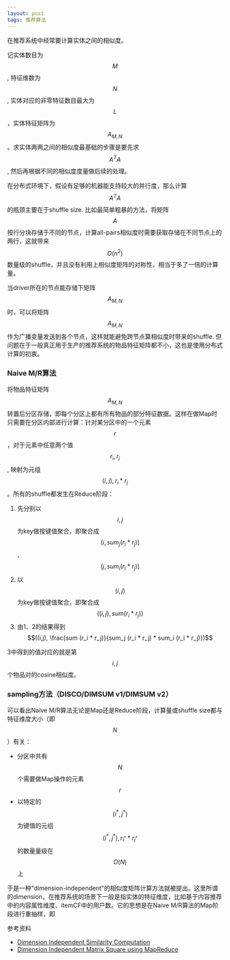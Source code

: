 ```yaml
---
layout: post
tags: 推荐算法
---
```


在推荐系统中经常要计算实体之间的相似度。

记实体数目为$$M$$, 特征维数为$$N$$, 实体对应的非零特征数目最大为$$L$$，实体特征矩阵为$$A_{M,N}$$。求实体两两之间的相似度最基础的步骤是要先求$$A^TA$$, 然后再根据不同的相似度度量做后续的处理。

在分布式环境下，假设有足够的机器能支持较大的并行度，那么计算$$A^TA$$的瓶颈主要在于shuffle size. 比如最简单粗暴的方法，将矩阵$$A$$按行分块存储于不同的节点，计算all-pairs相似度时需要获取存储在不同节点上的两行，这就带来$$O(n^2)$$数量级的shuffle，并且没有利用上相似度矩阵的对称性，相当于多了一倍的计算量。

当driver所在的节点能存储下矩阵$$A_{M,N}$$时，可以将矩阵$$A_{M,N}$$作为广播变量发送到各个节点，这样就能避免跨节点算相似度时带来的shuffle. 但问题在于一般真正用于生产的推荐系统的物品特征矩阵都不小，这也是使用分布式计算的初衷。

### Naive M/R算法
将物品特征矩阵$$A_{M,N}$$转置后分区存储，即每个分区上都有所有物品的部分特征数据。这样在做Map时只需要在分区内部进行计算：针对某分区中的一个元素$$r$$，对于元素中任意两个值$$r_i, r_j$$, 映射为元组$$(i,j), r_i * r_j$$。所有的shuffle都发生在Reduce阶段：

1. 先分别以$$i, j$$为key做按键值聚合，即聚合成$$(i, sum_j (r_i * r_j))$$、$$(j, sum_i (r_i * r_j))$$
2. 以$$(i,j)$$为key做按键值聚合，即聚合成$$((i, j), sum (r_i * r_j))$$
3. 由1、2的结果得到$$((i,j), \frac{sum (r_i * r_j)}{sum_j (r_i * r_j) * sum_i (r_i * r_j)})$$

3中得到的值对应的就是第$$i, j$$个物品对的cosine相似度。

### sampling方法（DISCO/DIMSUM v1/DIMSUM v2）
可以看出Naive M/R算法无论是Map还是Reduce阶段，计算量或shuffle size都与特征维度大小（即$$N$$）有关：

- 分区中共有$$N$$个需要做Map操作的元素$$r$$
- 以特定的$$(i^*, j^*)$$为键值的元组$$(i^*, j^*), r_{i^*} * r_{j^*}$$的数量量级在$$O(N)$$上

于是一种"dimension-independent"的相似度矩阵计算方法就被提出。这里所谓的dimension，在推荐系统的场景下一般是指实体的特征维度，比如基于内容推荐中的内容属性维度、itemCF中的用户数。它的思想是在Naive M/R算法的Map阶段进行重抽样，即

参考资料

- [Dimension Independent Similarity Computation](https://arxiv.org/pdf/1206.2082v4.pdf)
- [Dimension Independent Matrix Square using MapReduce](https://arxiv.org/pdf/1304.1467v4.pdf)
